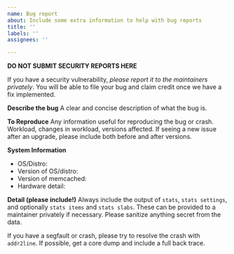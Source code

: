 ```yaml
---
name: Bug report
about: Include some extra information to help with bug reports
title: ''
labels: ''
assignees: ''

---
```


**DO NOT SUBMIT SECURITY REPORTS HERE**

If you have a security vulnerability, _please report it to the maintainers
privately_. You will be able to file your bug and claim credit once we have a
fix implemented.

**Describe the bug**
A clear and concise description of what the bug is.

**To Reproduce**
Any information useful for reproducing the bug or crash. Workload, changes in workload, versions affected. If seeing a new issue after an upgrade, please include both before and after versions.

**System Information**
 - OS/Distro:
 - Version of OS/distro:
 - Version of memcached:
 - Hardware detail:

**Detail (please include!)**
Always include the output of `stats`, `stats settings`, and optionally `stats items` and `stats slabs`. These can be provided to a maintainer privately if necessary. Please sanitize anything secret from the data.

If you have a segfault or crash, please try to resolve the crash with `addr2line`. If possible, get a core dump and include a full back trace.
